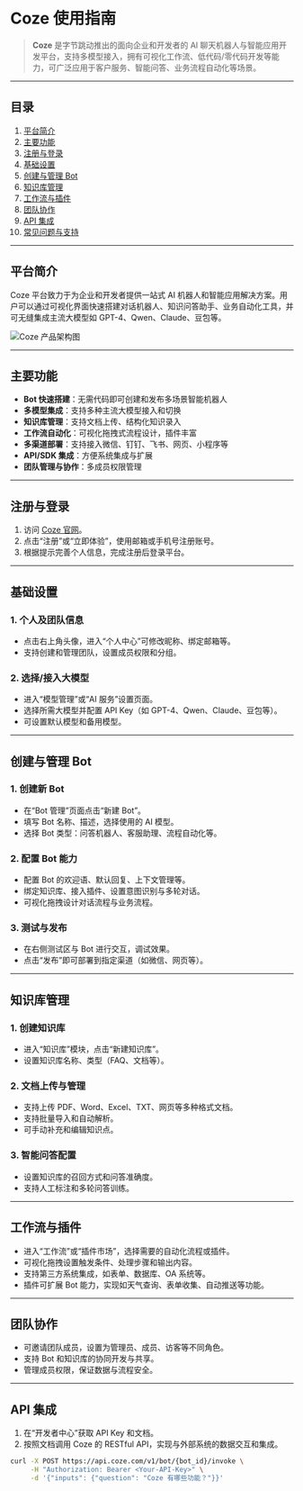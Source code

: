 # Coze 使用指南

> **Coze** 是字节跳动推出的面向企业和开发者的 AI 聊天机器人与智能应用开发平台，支持多模型接入，拥有可视化工作流、低代码/零代码开发等能力，可广泛应用于客户服务、智能问答、业务流程自动化等场景。

---

## 目录

1. [平台简介](#平台简介)
2. [主要功能](#主要功能)
3. [注册与登录](#注册与登录)
4. [基础设置](#基础设置)
5. [创建与管理 Bot](#创建与管理-bot)
6. [知识库管理](#知识库管理)
7. [工作流与插件](#工作流与插件)
8. [团队协作](#团队协作)
9. [API 集成](#api-集成)
10. [常见问题与支持](#常见问题与支持)

---

## 平台简介

Coze 平台致力于为企业和开发者提供一站式 AI 机器人和智能应用解决方案。用户可以通过可视化界面快速搭建对话机器人、知识问答助手、业务自动化工具，并可无缝集成主流大模型如 GPT-4、Qwen、Claude、豆包等。

![Coze 产品架构图](https://docs.coze.com/imgs/coze_architecture.png)

---

## 主要功能

- **Bot 快速搭建**：无需代码即可创建和发布多场景智能机器人
- **多模型集成**：支持多种主流大模型接入和切换
- **知识库管理**：支持文档上传、结构化知识录入
- **工作流自动化**：可视化拖拽式流程设计，插件丰富
- **多渠道部署**：支持接入微信、钉钉、飞书、网页、小程序等
- **API/SDK 集成**：方便系统集成与扩展
- **团队管理与协作**：多成员权限管理

---

## 注册与登录

1. 访问 [Coze 官网](https://www.coze.com/)。
2. 点击“注册”或“立即体验”，使用邮箱或手机号注册账号。
3. 根据提示完善个人信息，完成注册后登录平台。

---

## 基础设置

### 1. 个人及团队信息

- 点击右上角头像，进入“个人中心”可修改昵称、绑定邮箱等。
- 支持创建和管理团队，设置成员权限和分组。

### 2. 选择/接入大模型

- 进入“模型管理”或“AI 服务”设置页面。
- 选择所需大模型并配置 API Key（如 GPT-4、Qwen、Claude、豆包等）。
- 可设置默认模型和备用模型。

---

## 创建与管理 Bot

### 1. 创建新 Bot

- 在“Bot 管理”页面点击“新建 Bot”。
- 填写 Bot 名称、描述，选择使用的 AI 模型。
- 选择 Bot 类型：问答机器人、客服助理、流程自动化等。

### 2. 配置 Bot 能力

- 配置 Bot 的欢迎语、默认回复、上下文管理等。
- 绑定知识库、接入插件、设置意图识别与多轮对话。
- 可视化拖拽设计对话流程与业务流程。

### 3. 测试与发布

- 在右侧测试区与 Bot 进行交互，调试效果。
- 点击“发布”即可部署到指定渠道（如微信、网页等）。

---

## 知识库管理

### 1. 创建知识库

- 进入“知识库”模块，点击“新建知识库”。
- 设置知识库名称、类型（FAQ、文档等）。

### 2. 文档上传与管理

- 支持上传 PDF、Word、Excel、TXT、网页等多种格式文档。
- 支持批量导入和自动解析。
- 可手动补充和编辑知识点。

### 3. 智能问答配置

- 设置知识库的召回方式和问答准确度。
- 支持人工标注和多轮问答训练。

---

## 工作流与插件

- 进入“工作流”或“插件市场”，选择需要的自动化流程或插件。
- 可视化拖拽设置触发条件、处理步骤和输出内容。
- 支持第三方系统集成，如表单、数据库、OA 系统等。
- 插件可扩展 Bot 能力，实现如天气查询、表单收集、自动推送等功能。

---

## 团队协作

- 可邀请团队成员，设置为管理员、成员、访客等不同角色。
- 支持 Bot 和知识库的协同开发与共享。
- 管理成员权限，保证数据与流程安全。

---

## API 集成

1. 在“开发者中心”获取 API Key 和文档。
2. 按照文档调用 Coze 的 RESTful API，实现与外部系统的数据交互和集成。

```bash
curl -X POST https://api.coze.com/v1/bot/{bot_id}/invoke \
     -H "Authorization: Bearer <Your-API-Key>" \
     -d '{"inputs": {"question": "Coze 有哪些功能？"}}'
